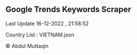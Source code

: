 

## Google Trends Keywords Scraper 
 
Last Update 16-12-2022 , 21:58:52

Country List :
VIETNAM.json



© Abdul Muttaqin 
